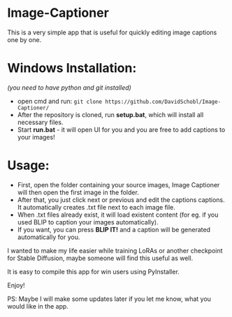 # Image-Captioner
This is a very simple app that is useful for quickly editing image captions one by one.

# Windows Installation:
_(you need to have python and git installed)_
- open cmd and run: ```git clone https://github.com/DavidSchobl/Image-Captioner/```
- After the repository is cloned, run **setup.bat**, which will install all necessary files.
- Start **run.bat** - it will open UI for you and you are free to add captions to your images!

# Usage:
- First, open the folder containing your source images, Image Captioner will then open the first image in the folder.
- After that, you just click next or previous and edit the captions captions. It automatically creates .txt file next to each image file.
- When .txt files already exist, it will load existent content (for eg. if you used BLIP to caption your images automatically).
- If you want, you can press **BLIP IT!** and a caption will be generated automatically for you. 

I wanted to make my life easier while training LoRAs or another checkpoint for Stable Diffusion, maybe someone will find this useful as well.

It is easy to compile this app for win users using PyInstaller.

Enjoy!

PS: Maybe I will make some updates later if you let me know, what you would like in the app.
